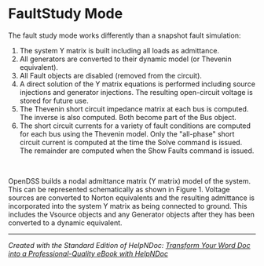 # FaultStudy Mode

The fault study mode works differently than a snapshot fault simulation:

1. The system Y matrix is built including all loads as admittance.
1. All generators are converted to their dynamic model (or Thevenin equivalent).
1. All Fault objects are disabled (removed from the circuit).
1. A direct solution of the Y matrix equations is performed including source injections and generator injections. The resulting open-circuit voltage is stored for future use.
1. The Thevenin short circuit impedance matrix at each bus is computed. The inverse is also computed. Both become part of the Bus object.
1. The short circuit currents for a variety of fault conditions are computed for each bus using the Thevenin model. Only the "all-phase" short circuit current is computed at the time the Solve command is issued. The remainder are computed when the Show Faults command is issued.

&nbsp;

OpenDSS builds a nodal admittance matrix (Y matrix) model of the system. This can be represented schematically as shown in Figure 1. Voltage sources are converted to Norton equivalents and the resulting admittance is incorporated into the system Y matrix as being connected to ground. This includes the Vsource objects and any Generator objects after they has been converted to a dynamic equivalent.


***
_Created with the Standard Edition of HelpNDoc: [Transform Your Word Doc into a Professional-Quality eBook with HelpNDoc](<https://www.helpndoc.com/step-by-step-guides/how-to-convert-a-word-docx-file-to-an-epub-or-kindle-ebook/>)_
